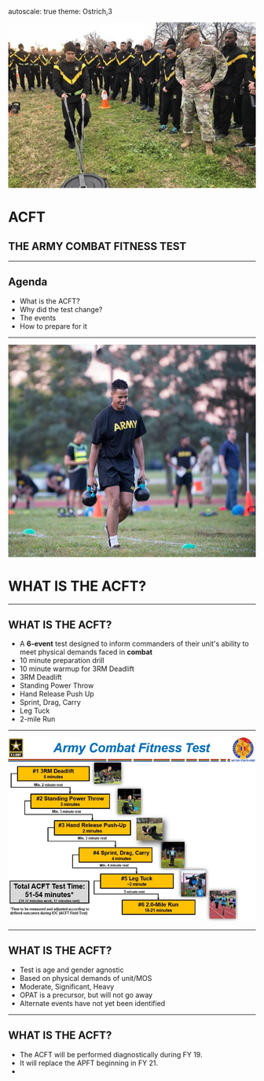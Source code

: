 autoscale: true
theme: Ostrich,3

![](winters.jpg)

# ACFT
## THE ARMY **COMBAT FITNESS** TEST

---

## Agenda

- What is the ACFT?
- Why did the test change?
- The events
- How to prepare for it

---

![](kettle.jpg)

# WHAT IS THE **ACFT**?

---

##  WHAT IS THE **ACFT**?

- A **6-event** test designed to inform commanders of their unit's ability to meet physical demands faced in **combat**
 - 10 minute preparation drill
 - 10 minute warmup for 3RM Deadlift
 - 3RM Deadlift
 - Standing Power Throw
 - Hand Release Push Up
 - Sprint, Drag, Carry
 - Leg Tuck
 - 2-mile Run

---

![fit](events.jpg)

---

##  WHAT IS THE **ACFT**?

- Test is age and gender agnostic
- Based on physical demands of unit/MOS
 - Moderate, Significant, Heavy
 - OPAT is a precursor, but will not go away
- Alternate events have not yet been identified

---

## WHAT IS THE **ACFT**?

- The ACFT will be performed diagnostically during FY 19.
- It will replace the APFT beginning in FY 21.
- 







